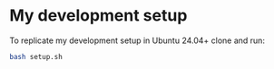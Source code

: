 # My development setup

To replicate my development setup in Ubuntu 24.04+ clone and run:

```sh
bash setup.sh
```

